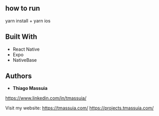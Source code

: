 
## how to run

yarn install + yarn ios

## Built With

* React Native
* Expo
* NativeBase

## Authors

* **Thiago Massuia** 

https://www.linkedin.com/in/tmassuia/


Visit my website:
https://tmassuia.com/
https://projects.tmassuia.com/